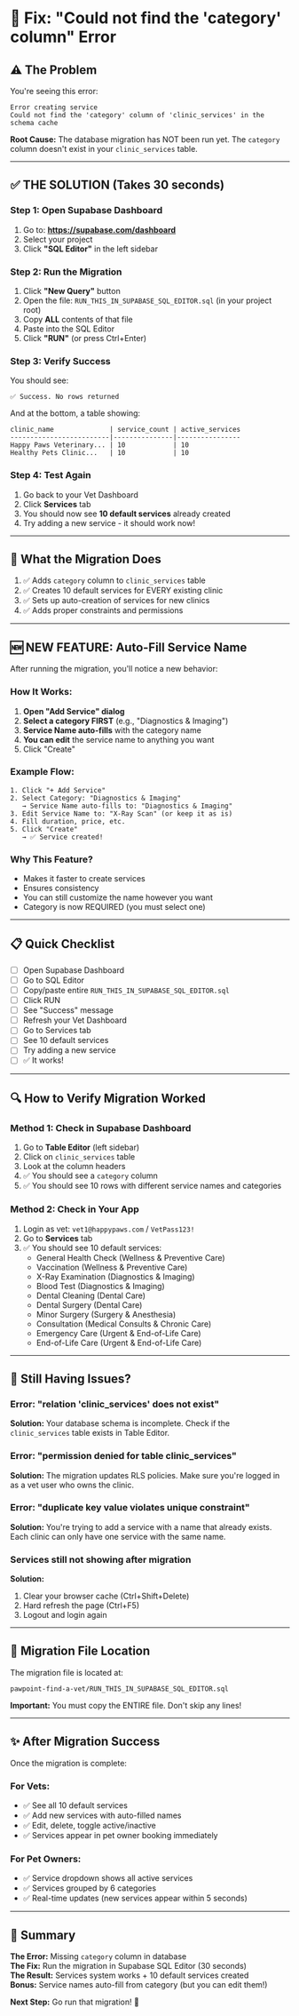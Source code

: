 # 🔧 Fix: "Could not find the 'category' column" Error

## ⚠️ The Problem

You're seeing this error:
```
Error creating service
Could not find the 'category' column of 'clinic_services' in the schema cache
```

**Root Cause:** The database migration has NOT been run yet. The `category` column doesn't exist in your `clinic_services` table.

---

## ✅ THE SOLUTION (Takes 30 seconds)

### Step 1: Open Supabase Dashboard
1. Go to: **https://supabase.com/dashboard**
2. Select your project
3. Click **"SQL Editor"** in the left sidebar

### Step 2: Run the Migration
1. Click **"New Query"** button
2. Open the file: `RUN_THIS_IN_SUPABASE_SQL_EDITOR.sql` (in your project root)
3. Copy **ALL** contents of that file
4. Paste into the SQL Editor
5. Click **"RUN"** (or press Ctrl+Enter)

### Step 3: Verify Success
You should see:
```
✅ Success. No rows returned
```

And at the bottom, a table showing:
```
clinic_name              | service_count | active_services
-------------------------|---------------|----------------
Happy Paws Veterinary... | 10            | 10
Healthy Pets Clinic...   | 10            | 10
```

### Step 4: Test Again
1. Go back to your Vet Dashboard
2. Click **Services** tab
3. You should now see **10 default services** already created
4. Try adding a new service - it should work now!

---

## 🎯 What the Migration Does

1. ✅ Adds `category` column to `clinic_services` table
2. ✅ Creates 10 default services for EVERY existing clinic
3. ✅ Sets up auto-creation of services for new clinics
4. ✅ Adds proper constraints and permissions

---

## 🆕 NEW FEATURE: Auto-Fill Service Name

After running the migration, you'll notice a new behavior:

### How It Works:
1. **Open "Add Service" dialog**
2. **Select a category FIRST** (e.g., "Diagnostics & Imaging")
3. **Service Name auto-fills** with the category name
4. **You can edit** the service name to anything you want
5. Click "Create"

### Example Flow:
```
1. Click "+ Add Service"
2. Select Category: "Diagnostics & Imaging"
   → Service Name auto-fills to: "Diagnostics & Imaging"
3. Edit Service Name to: "X-Ray Scan" (or keep it as is)
4. Fill duration, price, etc.
5. Click "Create"
   → ✅ Service created!
```

### Why This Feature?
- Makes it faster to create services
- Ensures consistency
- You can still customize the name however you want
- Category is now REQUIRED (you must select one)

---

## 📋 Quick Checklist

- [ ] Open Supabase Dashboard
- [ ] Go to SQL Editor
- [ ] Copy/paste entire `RUN_THIS_IN_SUPABASE_SQL_EDITOR.sql`
- [ ] Click RUN
- [ ] See "Success" message
- [ ] Refresh your Vet Dashboard
- [ ] Go to Services tab
- [ ] See 10 default services
- [ ] Try adding a new service
- [ ] ✅ It works!

---

## 🔍 How to Verify Migration Worked

### Method 1: Check in Supabase Dashboard
1. Go to **Table Editor** (left sidebar)
2. Click on `clinic_services` table
3. Look at the column headers
4. ✅ You should see a `category` column
5. ✅ You should see 10 rows with different service names and categories

### Method 2: Check in Your App
1. Login as vet: `vet1@happypaws.com` / `VetPass123!`
2. Go to **Services** tab
3. ✅ You should see 10 default services:
   - General Health Check (Wellness & Preventive Care)
   - Vaccination (Wellness & Preventive Care)
   - X-Ray Examination (Diagnostics & Imaging)
   - Blood Test (Diagnostics & Imaging)
   - Dental Cleaning (Dental Care)
   - Dental Surgery (Dental Care)
   - Minor Surgery (Surgery & Anesthesia)
   - Consultation (Medical Consults & Chronic Care)
   - Emergency Care (Urgent & End-of-Life Care)
   - End-of-Life Care (Urgent & End-of-Life Care)

---

## 🐛 Still Having Issues?

### Error: "relation 'clinic_services' does not exist"
**Solution:** Your database schema is incomplete. Check if the `clinic_services` table exists in Table Editor.

### Error: "permission denied for table clinic_services"
**Solution:** The migration updates RLS policies. Make sure you're logged in as a vet user who owns the clinic.

### Error: "duplicate key value violates unique constraint"
**Solution:** You're trying to add a service with a name that already exists. Each clinic can only have one service with the same name.

### Services still not showing after migration
**Solution:**
1. Clear your browser cache (Ctrl+Shift+Delete)
2. Hard refresh the page (Ctrl+F5)
3. Logout and login again

---

## 📄 Migration File Location

The migration file is located at:
```
pawpoint-find-a-vet/RUN_THIS_IN_SUPABASE_SQL_EDITOR.sql
```

**Important:** You must copy the ENTIRE file. Don't skip any lines!

---

## ✨ After Migration Success

Once the migration is complete:

### For Vets:
- ✅ See all 10 default services
- ✅ Add new services with auto-filled names
- ✅ Edit, delete, toggle active/inactive
- ✅ Services appear in pet owner booking immediately

### For Pet Owners:
- ✅ Service dropdown shows all active services
- ✅ Services grouped by 6 categories
- ✅ Real-time updates (new services appear within 5 seconds)

---

## 🎉 Summary

**The Error:** Missing `category` column in database  
**The Fix:** Run the migration in Supabase SQL Editor (30 seconds)  
**The Result:** Services system works + 10 default services created  
**Bonus:** Service names auto-fill from category (but you can edit them!)

**Next Step:** Go run that migration! 🚀

